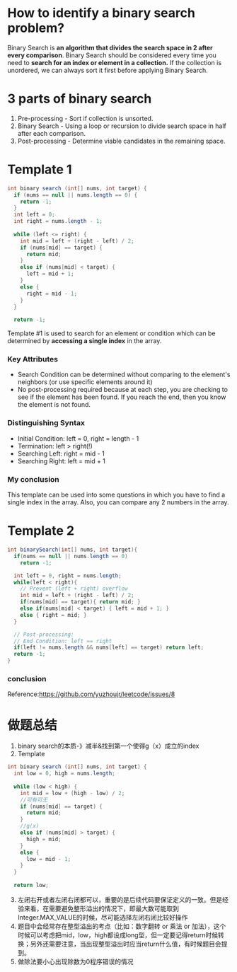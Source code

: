 # How to identify a binary search problem?
Binary Search is <strong> an algorithm that divides the search space in 2 after every comparison</strong>. Binary Search should be considered every time you need to <strong> search for an index or element in a collection.</strong> If the collection is unordered, we can always sort it first before applying Binary Search.
# 3 parts of binary search
1. Pre-processing - Sort if collection is unsorted.
2. Binary Search - Using a loop or recursion to divide search space in half after each comparison.
3. Post-processing - Determine viable candidates in the remaining space.
# Template 1
``` Java
int binary search (int[] nums, int target) {
  if (nums == null || nums.length == 0) {
    return -1;
  }
  int left = 0;
  int right = nums.length - 1;
  
  while (left <= right) {
    int mid = left + (right - left) / 2;
    if (nums[mid] == target) {
      return mid;
    }
    else if (nums[mid] < target) {
      left = mid + 1;
    }
    else {
      right = mid - 1;
    }
  }
  
  return -1;
```  
Template #1 is used to search for an element or condition which can be determined by <strong>accessing a single index</strong> in the array.
### Key Attributes
- Search Condition can be determined without comparing to the element's neighbors (or use specific elements around it)
- No post-processing required because at each step, you are checking to see if the element has been found. If you reach the end, then you know the element is not found.
### Distinguishing Syntax
- Initial Condition: left = 0, right = length - 1
- Termination: left > right(!)
- Searching Left: right = mid - 1
- Searching Right: left = mid + 1
### My conclusion
This template can be used into some questions in which you have to find a single index in the array. Also, you can compare any 2 numbers in the array. 
# Template 2
``` Java
int binarySearch(int[] nums, int target){
  if(nums == null || nums.length == 0)
    return -1;

  int left = 0, right = nums.length;
  while(left < right){
    // Prevent (left + right) overflow
    int mid = left + (right - left) / 2;
    if(nums[mid] == target){ return mid; }
    else if(nums[mid] < target) { left = mid + 1; }
    else { right = mid; }
  }

  // Post-processing:
  // End Condition: left == right
  if(left != nums.length && nums[left] == target) return left;
  return -1;
}
```
### conclusion
Reference:https://github.com/yuzhoujr/leetcode/issues/8
# 做题总结
1. binary search的本质-》减半&找到第一个使得g（x）成立的index
2. Template
```Java
int binary search (int[] nums, int target) {
  int low = 0, high = nums.length;
  
  while (low < high) {
    int mid = low + (high - low) / 2;
    //可有可无
    if (nums[mid] == target) {
      return mid;
    }
    //g(x)
    else if (nums[mid] > target) {
      high = mid;
    }
    else {
      low = mid - 1;
    }
  }
  
  return low;
```
3. 左闭右开或者左闭右闭都可以，重要的是后续代码要保证定义的一致。但是经验来看，在需要避免整形溢出的情况下，即最大数可能取到Integer.MAX_VALUE的时候，尽可能选择左闭右闭比较好操作
4. 题目中会经常存在整型溢出的考点（比如：数字翻转 or 乘法 or 加法），这个时候可以考虑把mid，low，high都设成long型，但一定要记得return时候转换；另外还需要注意，当出现整型溢出时应当return什么值，有时候题目会提到。
5. 做除法要小心出现除数为0程序错误的情况
